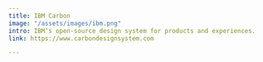 ```yaml
---
title: IBM Carbon
image: "/assets/images/ibm.png"
intro: IBM’s open-source design system for products and experiences.
link: https://www.carbondesignsystem.com

---
```

